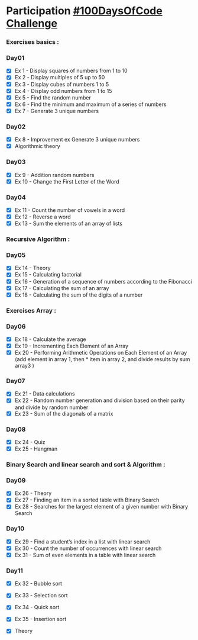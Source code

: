 # Participation [#100DaysOfCode Challenge](https://www.100daysofcode.com/)

### Exercises basics :

### Day01

- [x] Ex 1 - Display squares of numbers from 1 to 10
- [x] Ex 2 - Display multiples of 5 up to 50
- [x] Ex 3 - Display cubes of numbers 1 to 5
- [x] Ex 4 - Display odd numbers from 1 to 15
- [x] Ex 5 - Find the random number
- [X] Ex 6 - Find the minimum and maximum of a series of numbers
- [X] Ex 7 - Generate 3 unique numbers

### Day02

- [x] Ex 8 - Improvement ex Generate 3 unique numbers
- [x] Algorithmic theory

### Day03

- [x] Ex 9 - Addition random numbers
- [x] Ex 10 - Change the First Letter of the Word

### Day04

- [x] Ex 11 - Count the number of vowels in a word
- [x] Ex 12 - Reverse a word
- [x] Ex 13 - Sum the elements of an array of lists

### Recursive Algorithm :

### Day05

- [x] Ex 14 - Theory
- [x] Ex 15 - Calculating factorial
- [x] Ex 16 - Generation of a sequence of numbers according to the Fibonacci
- [x] Ex 17 - Calculating the sum of an array
- [x] Ex 18 - Calculating the sum of the digits of a number

### Exercises  Array :

### Day06

- [x] Ex 18 - Calculate the average
- [x] Ex 19 - Incrementing Each Element of an Array
- [x] Ex 20 - Performing Arithmetic Operations on Each Element of an Array (add element in array 1, then * item in array
  2, and divide results by sum array3 )

### Day07

- [x] Ex 21 - Data calculations
- [x] Ex 22 - Random number generation and division based on their parity and divide by random number
- [x] Ex 23 - Sum of the diagonals of a matrix

### Day08

- [x] Ex 24 - Quiz
- [x] Ex 25 - Hangman

### Binary Search and linear search and sort & Algorithm :

### Day09

- [x] Ex 26 - Theory
- [x] Ex 27 - Finding an item in a sorted table with Binary Search
- [x] Ex 28 - Searches for the largest element of a given number with Binary Search

### Day10

- [x] Ex 29 - Find a student’s index in a list with linear search
- [x] Ex 30 - Count the number of occurrences with linear search
- [x] Ex 31 - Sum of even elements in a table with linear search

### Day11

- [x] Ex 32 - Bubble sort
- [x] Ex 33 - Selection sort
- [x] Ex 34 - Quick sort
- [x] Ex 35 - Insertion sort
- [x] Theory





